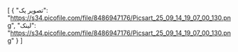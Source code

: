[
  {
    "تصویر یک": "https://s34.picofile.com/file/8486947176/Picsart_25_09_14_19_07_00_130.png",
    "لینک": "https://s34.picofile.com/file/8486947176/Picsart_25_09_14_19_07_00_130.png"
  }
]